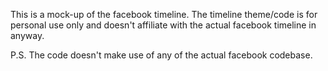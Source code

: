This is a mock-up of the facebook timeline. The timeline theme/code is for personal use only and doesn't affiliate with 
the actual facebook timeline in anyway.


P.S. The code doesn't make use of any of the actual facebook codebase.
